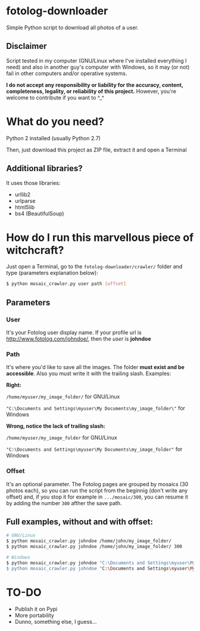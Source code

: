 # fotolog-downloader
Simple Python script to download all photos of a user.

## Disclaimer
Script tested in my computer (GNU/Linux where I've installed everything I need) and also in another guy's computer with Windows, so it may (or not) fail in other computers and/or operative systems.

**I do not accept any responsibility or liability for the accuracy, content, completeness, legality, or reliability of this project.** However, you're welcome to contribute if you want to ^_^

# What do you need?
Python 2 installed (usually Python 2.7)

Then, just download this project as ZIP file, extract it and open a Terminal

## Additional libraries?
It uses those libraries:

- urllib2
- urlparse
- html5lib
- bs4 (BeautifulSoup)


# How do I run this marvellous piece of witchcraft?
Just open a Terminal, go to the `fotolog-downloader/crawler/` folder and type (parameters explanation below):

```bash
$ python mosaic_crawler.py user path [offset]
```

## Parameters

### User
It's your Fotolog user display name. If your profile url is http://www.fotolog.com/johndoe/, then the *user* is **johndoe**

### Path
It's where you'd like to save all the images. The folder **must exist and be accessible**. Also you must write it with the trailing slash. Examples:

**Right:**

`/home/myuser/my_image_folder/` for GNU/Linux

`"C:\Documents and Settings\myuser\My Documents\my_image_folder\"` for Windows


**Wrong, notice the lack of trailing slash:**

`/home/myuser/my_image_folder` for GNU/Linux

`"C:\Documents and Settings\myuser\My Documents\my_image_folder"` for Windows

### Offset
It's an optional parameter. The Fotolog pages are grouped by mosaics (30 photos each), so you can run the script from the beginnig (don't write any offset) and, if you stop it for example in `.../mosaic/300`, you can resume it by adding the number `300` afther the save path.

## Full examples, without and with offset:

```bash
# GNU/Linux
$ python mosaic_crawler.py johndoe /home/john/my_image_folder/
$ python mosaic_crawler.py johndoe /home/john/my_image_folder/ 300
```
```bash
# Windows
$ python mosaic_crawler.py johndoe "C:\Documents and Settings\myuser\My Documents\my_image_folder\"
$ python mosaic_crawler.py johndoe "C:\Documents and Settings\myuser\My Documents\my_image_folder\" 300
```

# TO-DO

- Publish it on Pypi
- More portability
- Dunno, something else, I guess...
